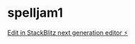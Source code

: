 # spelljam1

[Edit in StackBlitz next generation editor ⚡️](https://stackblitz.com/~/github.com/pimpcaddy/spelljam1)